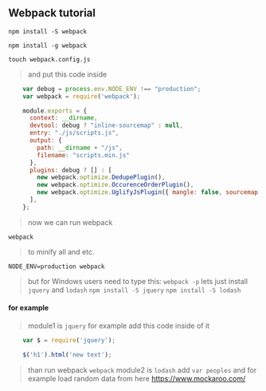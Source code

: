 ## Webpack tutorial

`npm install -S webpack`

`npm install -g webpack`

`touch webpack.config.js`
>and put this code inside
```js
    var debug = process.env.NODE_ENV !== "production";
    var webpack = require('webpack');

    module.exports = {
      context: __dirname,
      devtool: debug ? "inline-sourcemap" : null,
      entry: "./js/scripts.js",
      output: {
        path: __dirname + "/js",
        filename: "scripts.min.js"
      },
      plugins: debug ? [] : [
        new webpack.optimize.DedupePlugin(),
        new webpack.optimize.OccurenceOrderPlugin(),
        new webpack.optimize.UglifyJsPlugin({ mangle: false, sourcemap: false }),
      ],
    };
```
>now we can run webpack

`webpack`

>to minify all and etc.

`NODE_ENV=production webpack`
>but for Windows users need to type this:
`webpack -p`
>lets just install `jquery` and `lodash`
>`npm install -S jquery`
>`npm install -S lodash`

#### for example
>module1 is `jquery`
>for example add this code inside of it
```js
    var $ = require('jquery');

    $('h1').html('new text');
```
>than run webpack
`webpack`
>module2 is `lodash`
>add `var peoples` and
>for example load random data from here <https://www.mockaroo.com/>
